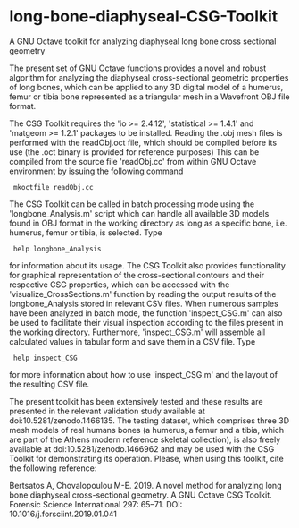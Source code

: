 # long-bone-diaphyseal-CSG-Toolkit
A GNU Octave toolkit for analyzing diaphyseal long bone cross sectional geometry

The present set of GNU Octave functions provides a novel and robust algorithm for
analyzing the diaphyseal cross-sectional geometric properties of long bones, which
can be applied to any 3D digital model of a humerus, femur or tibia bone represented
as a triangular mesh in a Wavefront OBJ file format.

The CSG Toolkit requires the 'io >= 2.4.12', 'statistical >= 1.4.1' and 'matgeom >= 1.2.1'
packages to be installed. Reading the .obj mesh files is performed with the readObj.oct file,
which should be compiled before its use (the .oct binary is provided for reference purposes)
This can be compiled from the source file 'readObj.cc' from within GNU Octave environment by
issuing the following command

     mkoctfile readObj.cc

The CSG Toolkit can be called in batch processing mode using the 'longbone_Analysis.m'
script which can handle all available 3D models found in OBJ format in the working
directory as long as a specific bone, i.e. humerus, femur or tibia, is selected. Type

     help longbone_Analysis

for information about its usage. The CSG Toolkit also provides functionality for
graphical representation of the cross-sectional contours and their respective CSG
properties, which can be accessed with the 'visualize_CrossSections.m' function by
reading the output results of the longbone_Analysis stored in relevant CSV files. When
numerous samples have been analyzed in batch mode, the function 'inspect_CSG.m' can also
be used to facilitate their visual inspection according to the files present in the working
directory. Furthermore, 'inspect_CSG.m' will assemble all calculated values in tabular
form and save them in a CSV file. Type 

     help inspect_CSG

for more information about how to use 'inspect_CSG.m' and the layout of the resulting CSV file.

The present toolkit has been extensively tested and these results are presented
in the relevant validation study available at doi:10.5281/zenodo.1466135.
The testing dataset, which comprises three 3D mesh models of real humans bones 
(a humerus, a femur and a tibia, which are part of the Athens modern reference
skeletal collection), is also freely available at doi:10.5281/zenodo.1466962 and 
may be used with the CSG Toolkit for demonstrating its operation. Please, when using this toolkit,
cite the following reference:

Bertsatos A, Chovalopoulou M-E. 2019. A novel method for analyzing long bone diaphyseal cross-sectional geometry. A GNU Octave CSG Toolkit. Forensic Science International 297: 65–71. DOI: 10.1016/j.forsciint.2019.01.041

